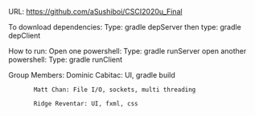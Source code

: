 URL: https://github.com/aSushiboi/CSCI2020u_Final


To download dependencies:
	Type: gradle depServer
	then type: gradle depClient

How to run:
	Open one powershell: 
	Type: gradle runServer
	open another powershell:
	Type: gradle runClient

Group Members: Dominic Cabitac: UI, gradle build

 	       Matt Chan: File I/O, sockets, multi threading 
	       
	       Ridge Reventar: UI, fxml, css
